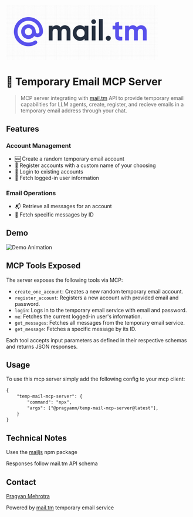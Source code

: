 <img src="assets/mailtm.png" alt="mail.tm logo" height="150"/>

# 📧 Temporary Email MCP Server

> MCP server integrating with [mail.tm](https://mail.tm) API to provide temporary email capabilities for LLM agents, create, register, and recieve emails in a temporary email address through your chat.

## Features

### Account Management

- 🆕 Create a random temporary email account
- 📝 Register accounts with a custom name of your choosing
- 🔑 Login to existing accounts
- 👤 Fetch logged-in user information

### Email Operations

- 📬 Retrieve all messages for an account
- 📩 Fetch specific messages by ID

## Demo

![Demo Animation](assets/demo.gif)

## MCP Tools Exposed

The server exposes the following tools via MCP:

- `create_one_account`: Creates a new random temporary email account.
- `register_account`: Registers a new account with provided email and password.
- `login`: Logs in to the temporary email service with email and password.
- `me`: Fetches the current logged-in user's information.
- `get_messages`: Fetches all messages from the temporary email service.
- `get_message`: Fetches a specific message by its ID.

Each tool accepts input parameters as defined in their respective schemas and returns JSON responses.

## Usage

To use this mcp server simply add the following config to your mcp client:

```
{
    "temp-mail-mcp-server": {
        "command": "npx",
        "args": ["@pragyanm/temp-mail-mcp-server@latest"],
    }
}
```

## Technical Notes

Uses the [mailjs](https://www.npmjs.com/package/@cemalgnlts/mailjs) npm package

Responses follow mail.tm API schema

## Contact

[Pragyan Mehrotra](mailto:mehrotrapragyan@gmail.com)

Powered by [mail.tm](https://mail.tm) temporary email service

